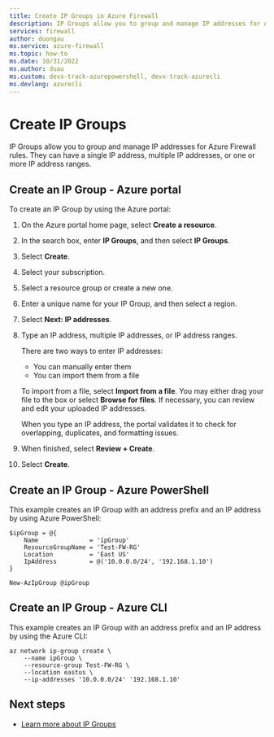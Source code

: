 ```yaml
---
title: Create IP Groups in Azure Firewall 
description: IP Groups allow you to group and manage IP addresses for Azure Firewall rules.
services: firewall
author: duongau
ms.service: azure-firewall
ms.topic: how-to
ms.date: 10/31/2022
ms.author: duau 
ms.custom: devx-track-azurepowershell, devx-track-azurecli 
ms.devlang: azurecli
---
```


# Create IP Groups

IP Groups allow you to group and manage IP addresses for Azure Firewall rules. They can have a single IP address, multiple IP addresses, or one or more IP address ranges.

## Create an IP Group - Azure portal

To create an IP Group by using the Azure portal:

1. On the Azure portal home page, select **Create a resource**.
1. In the search box, enter **IP Groups**, and then select **IP Groups**.
1. Select **Create**.
1. Select your subscription.
1. Select a resource group or create a new one.
1. Enter a unique name for your IP Group, and then select a region.
1. Select **Next: IP addresses**.
1. Type an IP address, multiple IP addresses, or IP address ranges.

   There are two ways to enter IP addresses:
   - You can manually enter them
   - You can import them from a file

   To import from a file, select **Import from a file**. You may either drag your file to the box or select **Browse for files**. If necessary, you can review and edit your uploaded IP addresses.

   When you type an IP address, the portal validates it to check for overlapping, duplicates, and formatting issues.

1. When finished, select **Review + Create**.
1. Select **Create**.

## Create an IP Group - Azure PowerShell

This example creates an IP Group with an address prefix and an IP address by using Azure PowerShell:

```azurepowershell
$ipGroup = @{
    Name              = 'ipGroup'
    ResourceGroupName = 'Test-FW-RG'
    Location          = 'East US'
    IpAddress         = @('10.0.0.0/24', '192.168.1.10') 
}

New-AzIpGroup @ipGroup
```

## Create an IP Group - Azure CLI

This example creates an IP Group with an address prefix and an IP address by using the Azure CLI:

```azurecli-interactive
az network ip-group create \
    --name ipGroup \
    --resource-group Test-FW-RG \
    --location eastus \
    --ip-addresses '10.0.0.0/24' '192.168.1.10'
```

## Next steps

- [Learn more about IP Groups](ip-groups.md)

